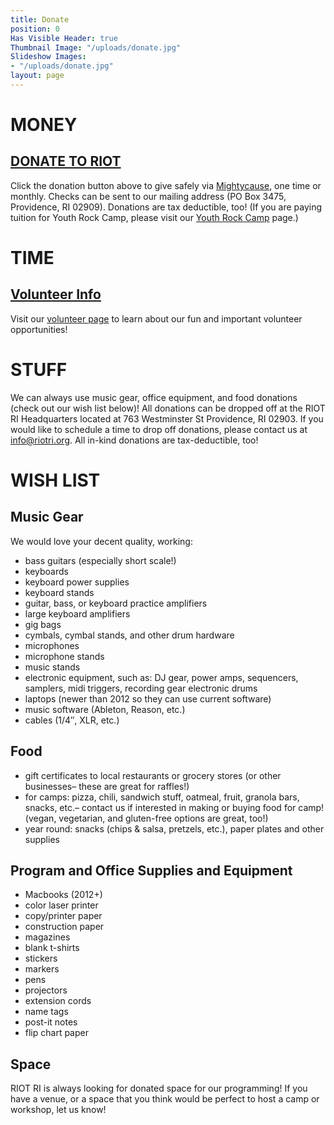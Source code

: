 ```yaml
---
title: Donate
position: 0
Has Visible Header: true
Thumbnail Image: "/uploads/donate.jpg"
Slideshow Images:
- "/uploads/donate.jpg"
layout: page
---
```


# MONEY

## [DONATE TO RIOT](https://www.mightycause.com/organization/Girls-Rock-Rhode-Island)

Click the donation button above to give safely via [Mightycause](https://www.mightycause.com/organization/Girls-Rock-Rhode-Island), one time or monthly. Checks can be sent to our mailing address (PO Box 3475, Providence, RI 02909). Donations are tax deductible, too! (If you are paying tuition for Youth Rock Camp, please visit our [Youth Rock Camp](http://riotri.org/programs/youth-rock-camp.html) page.)

# TIME

## [Volunteer Info](/get-involved/#volunteer)

Visit our [volunteer page](http://riotri.org/get-involved/volunteer.html) to learn about our fun and important volunteer opportunities!

# STUFF

We can always use music gear, office equipment, and food donations (check out our wish list below)! All donations can be dropped off at the RIOT RI Headquarters located at 763 Westminster St Providence, RI 02903.  If you would like to schedule a time to drop off donations, please contact us at info@riotri.org.  All in-kind donations are tax-deductible, too!

# WISH LIST

## Music Gear
We would love your decent quality, working:
* bass guitars (especially short scale!)
* keyboards
* keyboard power supplies
* keyboard stands
* guitar, bass, or keyboard practice amplifiers
* large keyboard amplifiers
* gig bags
* cymbals, cymbal stands, and other drum hardware
* microphones
* microphone stands
* music stands
* electronic equipment, such as: DJ gear, power amps, sequencers, samplers, midi triggers, recording gear
electronic drums
* laptops (newer than 2012 so they can use current software)
* music software (Ableton, Reason, etc.)
* cables (1/4″, XLR, etc.)

## Food
* gift certificates to local restaurants or grocery stores (or other businesses– these are great for raffles!)
* for camps: pizza, chili, sandwich stuff, oatmeal, fruit, granola bars, snacks, etc.– contact us if interested in making or buying food for camp! (vegan, vegetarian, and gluten-free options are great, too!)
* year round: snacks (chips & salsa, pretzels, etc.), paper plates and other supplies


## Program and Office Supplies and Equipment
* Macbooks (2012\+)
* color laser printer
* copy/printer paper
* construction paper
* magazines
* blank t-shirts
* stickers
* markers
* pens
* projectors
* extension cords
* name tags
* post-it notes
* flip chart paper

## Space
RIOT RI is always looking for donated space for our programming! If you have a venue, or a space that you think would be perfect to host a camp or workshop, let us know!